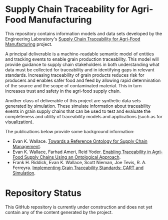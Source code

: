 # Supply Chain Traceability for Agri-Food Manufacturing

This repository contains information models and data sets developed by the
Engineering Laboratory's [Supply Chain Traceability for Agri-Food Manufacturing](https://www.nist.gov/programs-projects/supply-chain-traceability-agri-food-manufacturing) project.

A principal deliverable is a machine-readable semantic model of entities and tracking events to enable grain production traceability. This model will provide guidance to supply chain stakeholders in both understanding what data must be collected for traceability and in identifying gaps in relevant standards. Increasing traceability of grain products reduces risk for producers and enables safer food and feed by allowing rapid determination of the source and the scope of contaminated material.  This in turn increases trust and safety in the agri-food supply chain. 

Another class of deliverable of this project are synthetic data sets generated by simulation. These simulate information about traceability events in grain supply chains that can be used to test and evaluate the completeness and utility of traceability models and applications (such as for visualization).

The publications below provide some background information:

- Evan K. Wallace. [Towards a Reference Ontology for Supply Chain Management](https://www.nist.gov/publications/towards-reference-ontology-supply-chain-management).
- Evan K. Wallace, Farhad Ameri, Reid Yoder. [Enabling Traceability in Agri-Food Supply Chains Using an Ontological Approach](https://www.nist.gov/publications/enabling-traceability-agri-food-supply-chains-using-ontological-approach).
- Frank H. Riddick, Evan K. Wallace, Scott Nieman, Joe Tevis, R. A. Ferreyra. [Implementing Grain Traceability Standards: CART and Simulation](https://www.nist.gov/publications/implementing-grain-traceability-standards-cart-and-simulation).

# Repository Status

This GitHub repository is currently under construction and does not yet contain any of the content generated by the project.
